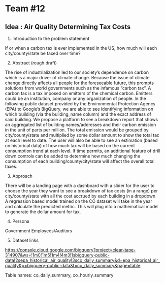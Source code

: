 # Team #12

## Idea : Air Quality Determining Tax Costs

1. Introduction to the problem statement

If or when a carbon tax is ever implemented in the US, how much will each city/county/state be taxed over time?

2. Abstract (rough draft)
	
The rise of industrialization led to our society’s dependence on carbon which is a major driver of climate change. Because the issue of climate change directly affects all people for the foreseeable future, this prompts solutions from world governments such as the infamous “carbon tax”. A carbon tax is a tax imposed on emitters of the chemical carbon. Emitters could be an institution, company or any organization of people. In the following public dataset provided by the Environmental Protection Agency (EPA) to Google’s BigQuery, we are able to see identifying information on which building (via the building_name column) and the exact address of said building. We propose a platform to see a breakdown report that shows an aggregated list of building names/addresses and their carbon emission in the unit of parts per million. The total emission would be grouped by city/county/state and multiplied by some dollar amount to show the total tax at each level to date. The user will also be able to see an estimation (based on historical data) of how much tax will be based on the current consumption trend at each level. If time permits, an additional feature of drill down controls can be added to determine how much changing the consumption of each building/county/city/state will affect the overall total taxes.

3. Approach
    
There will be a landing page with a dashboard with a slider for the user to choose the year they want to see a breakdown of tax costs (in a range) per city/county/state with all the cost accrued by each building in a dropdown. A regression based model trained on the CO dataset will take in the year and calculate the predicted metric. This will plug into a  mathematical model to generate the dollar amount for tax.

4. Persona
	
Government Employees/Auditors

5. Dataset links

https://console.cloud.google.com/bigquery?project=clear-tape-314907&ws=!1m0!1m5!1m4!4m3!1sbigquery-public-data!2sepa_historical_air_quality!3sco_daily_summary&d=epa_historical_air_quality&p=bigquery-public-data&t=co_daily_summary&page=table

Table names: co_daily_summary, co_hourly_summary
